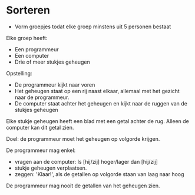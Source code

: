 # Sorteren

 * Vorm groepjes todat elke groep minstens uit 5 personen bestaat

Elke groep heeft:

 * Een programmeur
 * Een computer
 * Drie of meer stukjes geheugen

Opstelling:


 * De programmeur kijkt naar voren
 * Het geheugen staat op een rij naast elkaar, 
   allemaal met het gezicht naar de programmeur.
 * De computer staat achter het geheugen en kijkt naar
   de ruggen van de stukjes geheugen

Elke stukje geheugen heeft een blad met een getal
achter de rug. Alleen de computer kan dit getal zien.

Doel: de programmeur moet het geheugen op volgorde krijgen.

De programmeur mag enkel:

 * vragen aan de computer: Is [hij/zij] hoger/lager dan [hij/zij]
 * stukje geheugen verplaatsen.
 * zeggen: 'Klaar!', als de getallen op volgorde staan van laag naar hoog

De programmeur mag nooit de getallen van het geheugen zien.



